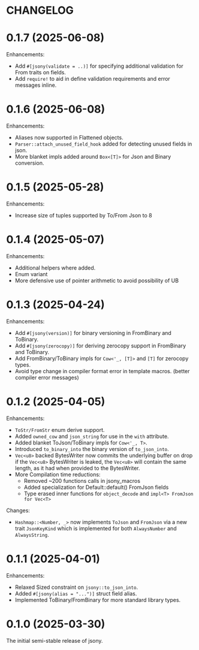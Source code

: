 # CHANGELOG

# 0.1.7 (2025-06-08)

Enhancements:

- Add `#[jsony(validate = ..)]` for specifying additional validation for From traits on fields.
- Add `require!` to aid in define validation requirements and error messages inline.

# 0.1.6 (2025-06-08)

Enhancements:

- Aliases now supported in Flattened objects.
- `Parser::attach_unused_field_hook` added for detecting unused fields in json.
- More blanket impls added around `Box<[T]>` for Json and Binary conversion.

# 0.1.5 (2025-05-28)

Enhancements:

- Increase size of tuples supported by To/From Json to 8

# 0.1.4 (2025-05-07)

Enhancements:

- Additional helpers where added.
- Enum variant
- More defensive use of pointer arithmetic to avoid possibility of UB

# 0.1.3 (2025-04-24)

Enhancements:

- Add `#[jsony(version)]` for binary versioning in FromBinary and ToBinary.
- Add `#[jsony(zerocopy)]` for deriving zerocopy support in FromBinary and ToBinary.
- Add FromBinary/ToBinary impls for `Cow<'_, [T]>` and `[T]` for zerocopy types.
- Avoid type change in compiler format error in template macros. (better compiler error messages)

# 0.1.2 (2025-04-05)

Enhancements:

- `ToStr/FromStr` enum derive support.
- Added `owned_cow` and `json_string` for use in the `with` attribute.
- Added blanket ToJson/ToBinary impls for `Cow<'_, T>`.
- Introduced `to_binary_into` the binary version of `to_json_into`.
- `Vec<u8>` backed BytesWriter now commits the underlying buffer on drop
  if the `Vec<u8>` BytesWriter is leaked, the `Vec<u8>` will contain the
  same length, as it had when provided to the BytesWriter.
- More Compilation time reductions:
  - Removed ~200 functions calls in jsony_macros
  - Added specialization for Default::default() FromJson fields
  - Type erased inner functions for `object_decode` and `impl<T> FromJson for Vec<T>`

Changes:

- `Hashmap::<Number, _>` now implements `ToJson` and `FromJson` via a new trait
  `JsonKeyKind` which is implemented for both `AlwaysNumber` and `AlwaysString`.

# 0.1.1 (2025-04-01)

Enhancements:

- Relaxed Sized constraint on `jsony::to_json_into`.
- Added `#[jsony(alias = "...")]` struct field alias.
- Implemented ToBinary/FromBinary for more standard library types.

# 0.1.0 (2025-03-30)

The initial semi-stable release of jsony.
